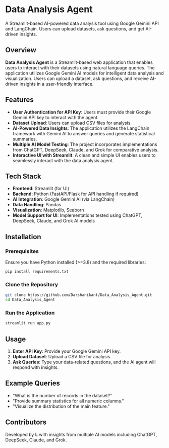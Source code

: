# Data Analysis Agent
A Streamlit-based AI-powered data analysis tool using Google Gemini API and LangChain. Users can upload datasets, ask questions, and get AI-driven insights.



## Overview

**Data Analysis Agent** is a Streamlit-based web application that enables users to interact with their datasets using natural language queries. The application utilizes Google Gemini AI models for intelligent data analysis and visualization. Users can upload a dataset, ask questions, and receive AI-driven insights in a user-friendly interface.

## Features
- **User Authentication for API Key**: Users must provide their Google Gemini API key to interact with the agent.
- **Dataset Upload**: Users can upload CSV files for analysis.
- **AI-Powered Data Insights**: The application utilizes the LangChain framework with Gemini AI to answer queries and generate statistical summaries.
- **Multiple AI Model Testing**: The project incorporates implementations from ChatGPT, DeepSeek, Claude, and Grok for comparative analysis.
- **Interactive UI with Streamlit**: A clean and simple UI enables users to seamlessly interact with the data analysis agent.

## Tech Stack
- **Frontend**: Streamlit (for UI)
- **Backend**: Python (FastAPI/Flask for API handling if required)
- **AI Integration**: Google Gemini AI (via LangChain)
- **Data Handling**: Pandas
- **Visualization**: Matplotlib, Seaborn
- **Model Support for UI**: Implementations tested using ChatGPT, DeepSeek, Claude, and Grok AI models

## Installation

### Prerequisites
Ensure you have Python installed (>=3.8) and the required libraries:

```bash
pip install requirements.txt
```

### Clone the Repository
```bash
git clone https://github.com/Darshanikant/Data_Analysis_Agent.git
cd Data_Analysis_Agent
```

### Run the Application
```bash
streamlit run app.py
```

## Usage
1. **Enter API Key**: Provide your Google Gemini API key.
2. **Upload Dataset**: Upload a CSV file for analysis.
3. **Ask Queries**: Type your data-related questions, and the AI agent will respond with insights.

## Example Queries
- "What is the number of records in the dataset?"
- "Provide summary statistics for all numeric columns."
- "Visualize the distribution of the main feature."


## Contributors
Developed by **L** with insights from multiple AI models including ChatGPT, DeepSeek, Claude, and Grok.
